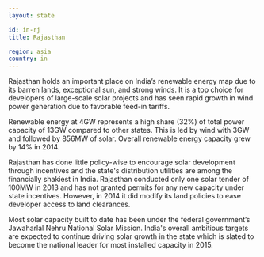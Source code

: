 ```yaml
---
layout: state

id: in-rj
title: Rajasthan

region: asia
country: in
---
```

Rajasthan holds an important place on India’s renewable energy map due to its barren lands, exceptional sun, and strong winds. It is a top choice for developers of large-scale solar projects and has seen rapid growth in wind power generation due to favorable feed-in tariffs.

Renewable energy at 4GW represents a high share (32%) of total power capacity of 13GW compared to other states. This is led by wind with 3GW and followed by 856MW of solar. Overall renewable energy capacity grew by 14% in 2014. 

Rajasthan has done little policy-wise to encourage solar development through incentives and the state's distribution utilities are among the financially shakiest in India. Rajasthan conducted only one solar tender of 100MW in 2013 and has not granted permits for any new capacity under state incentives. However, in 2014 it did modify its land policies to ease developer access to land clearances.

Most solar capacity built to date has been under the federal government’s Jawaharlal Nehru National Solar Mission. India's overall ambitious targets are expected to continue driving solar growth in the state which is slated to become the national leader for most installed capacity in 2015. 

